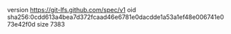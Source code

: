 version https://git-lfs.github.com/spec/v1
oid sha256:0cdd613a4bea7d372fcaad46e6781e0dacdde1a53a1ef48e006741e073e42f0d
size 7383
